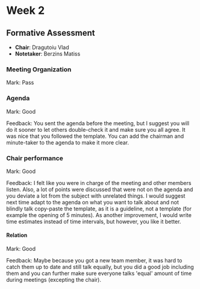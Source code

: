# Week 2

## Formative Assessment

- **Chair**: Dragutoiu Vlad
- **Notetaker**: Berzins Matiss

### Meeting Organization
Mark: Pass 

### Agenda 
Mark: Good

Feedback: You sent the agenda before the meeting, but I suggest you will do it sooner to let others double-check it and make sure you all agree. It was nice that you followed the template. You can add the chairman and minute-taker to the agenda to make it more clear.

### Chair performance
Mark: Good

Feedback: I felt like you were in charge of the meeting and other members listen. Also, a lot of points were discussed that were not on the agenda and you deviate a lot from the subject with unrelated things. I would suggest next time adapt to the agenda on what you want to talk about and not blindly talk copy-paste the template, as it is a guideline, not a template (for example the opening of 5 minutes). As another improvement, I would write time estimates instead of time intervals, but however, you like it better.

#### Relation
Mark: Good

Feedback: Maybe because you got a new team member, it was hard to catch them up to date and still talk equally, but you did a good job including them and you can further make sure everyone talks 'equal' amount of time during meetings (excepting the chair).